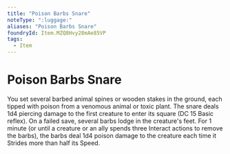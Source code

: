 ```yaml
---
title: "Poison Barbs Snare"
noteType: ":luggage:"
aliases: "Poison Barbs Snare"
foundryId: Item.MZQ8Hvy28mAe85VP
tags:
  - Item
---
```


# Poison Barbs Snare

You set several barbed animal spines or wooden stakes in the ground, each tipped with poison from a venomous animal or toxic plant. The snare deals 1d4 piercing damage to the first creature to enter its square (DC 15 Basic reflex). On a failed save, several barbs lodge in the creature's feet. For 1 minute (or until a creature or an ally spends three Interact actions to remove the barbs), the barbs deal 1d4 poison damage to the creature each time it Strides more than half its Speed.
